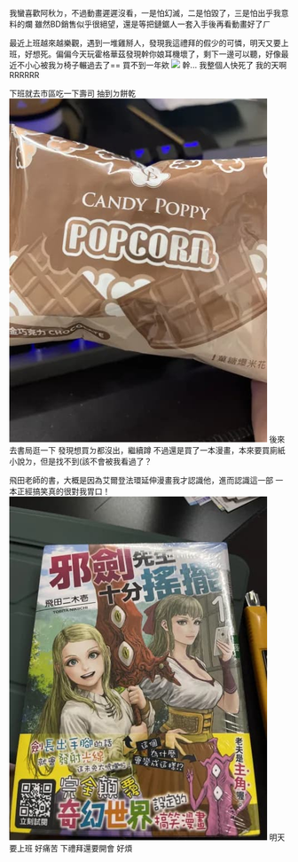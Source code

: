 我蠻喜歡阿秋ㄉ，不過動畫遲遲沒看，一是怕幻滅，二是怕毀了，三是怕出乎我意料的爛
雖然BD銷售似乎很絕望，還是等把鏈鋸人一套入手後再看動畫好了ㄏ

最近上班越來越樂觀，遇到一堆雞掰人，發現我這禮拜的假少的可憐，明天又要上班，好想死。偏偏今天玩霍格華茲發現幹你娘耳機壞了，剩下一邊可以聽，好像最近不小心被我ㄉ椅子輾過去了==
買不到一年欸
![](https://i.imgur.com/8kqgWpy.png)
幹...
我整個人快死了
我的天啊RRRRRR

下班就去市區吃一下壽司
抽到ㄉ餅乾
![noccimage](https://github.com/photohost/picx-images-hosting/raw/master/20250210/noccimage.1ovjweix08.jpg)
後來去書局逛一下
發現想買ㄉ都沒出，繼續蹲
不過還是買了一本漫畫，本來要買廁紙小說ㄉ，但是找不到(該不會被我看過了？

飛田老師的書，大概是因為艾爾登法環延伸漫畫我才認識他，進而認識這一部
一本正經搞笑真的很對我胃口！
![noccimage](https://github.com/photohost/picx-images-hosting/raw/master/20250210/noccimage.7p3q14tccg.jpg)
明天要上班
好痛苦
下禮拜還要開會
好煩
<!-- ##{"timestamp":1678377600}## -->